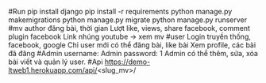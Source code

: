 
#Run
pip install django
pip install -r requirements
python manage.py makemigrations
python manage.py migrate
python manage.py runserver
#mv
author đăng bài, thời gian
Lượt like, views, share facebook, comment plugin facebook
Link nhúng youtube -> xem mv
#user
Login truyền thống, facebook, google
Chỉ user mới có thể đăng bài, like bài
Xem profile, các bài đã đăng
#Admin
username: Admin
password: 1
Admin có thể thêm, sửa, xóa bài viết và quản lý user.
#Api
https://demo-ltweb1.herokuapp.com/api/<slug_mv>/
